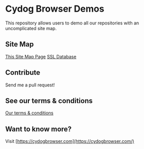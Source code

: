 # Cydog Browser Demos
This repository allows users to demo all our repositories with an uncomplicated site map. 

## Site Map
[This Site Map Page](https://demos.cydogbrowser.com)
[SSL Database](https://demos.cydogbrowser.com/ssl-database)

## Contribute
Send me a pull request!

## See our terms & conditions
[Our terms & conditions](https://cydogbrowser.com/cyterms.html)

## Want to know more?
Visit [https://cydogbrowser.com](https://cydogbrowser.com/)
